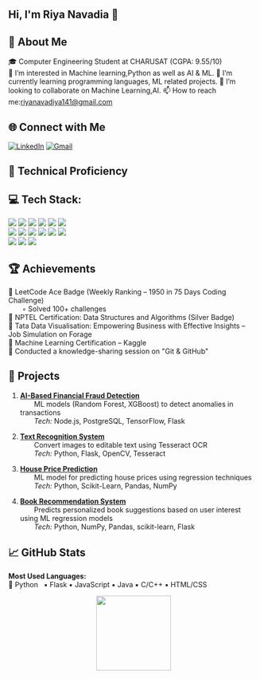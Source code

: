 ## Hi, I'm Riya Navadia 👋

💫 **About Me**  
--
🎓 Computer Engineering Student at CHARUSAT (CGPA: 9.55/10)  
👀 I’m interested in Machine learning,Python as well as AI & ML.
🌱 I’m currently learning programming languages, ML related projects.
💞️ I’m looking to collaborate on Machine Learning,AI.
📫 How to reach me:[riyanavadiya141@gmail.com](mailto:riyanavadiya141@gmail.com)


🌐 **Connect with Me**  
--
[![LinkedIn](https://img.shields.io/badge/LINKEDIN-0A66C2?style=for-the-badge&logo=linkedin&logoColor=white)](https://www.linkedin.com/in/riya-navadia-100140289)
[![Gmail](https://img.shields.io/badge/EMAIL-D14836?style=for-the-badge&logo=gmail&logoColor=white)](mailto:riyanavadiya141@gmail.com)


🧠 **Technical Proficiency**  
--
## 💻 Tech Stack:

<p align="left">
  <img src="https://img.shields.io/badge/C++-00599C?style=for-the-badge&logo=c%2B%2B&logoColor=white"/>
  <img src="https://img.shields.io/badge/C-00599C?style=for-the-badge&logo=c&logoColor=white"/>
  <img src="https://img.shields.io/badge/Java-ED8B00?style=for-the-badge&logo=openjdk&logoColor=white"/>
  <img src="https://img.shields.io/badge/JavaScript-F7DF1E?style=for-the-badge&logo=javascript&logoColor=black"/>
  <img src="https://img.shields.io/badge/Python-3776AB?style=for-the-badge&logo=python&logoColor=white"/>
  <img src="https://img.shields.io/badge/HTML5-E34F26?style=for-the-badge&logo=html5&logoColor=white"/>
  <br/>
  <img src="https://img.shields.io/badge/OpenCV-5C3EE8?style=for-the-badge&logo=opencv&logoColor=white"/>
  <img src="https://img.shields.io/badge/Canva-00C4CC?style=for-the-badge&logo=canva&logoColor=white"/>
  <img src="https://img.shields.io/badge/Keras-D00000?style=for-the-badge&logo=keras&logoColor=white"/>
  <img src="https://img.shields.io/badge/Matplotlib-ffffff?style=for-the-badge&logo=matplotlib&logoColor=black"/>
  <img src="https://img.shields.io/badge/NumPy-013243?style=for-the-badge&logo=numpy&logoColor=white"/>
  <img src="https://img.shields.io/badge/Pandas-150458?style=for-the-badge&logo=pandas&logoColor=white"/>
  <br/>
  <img src="https://img.shields.io/badge/Scikit--Learn-F7931E?style=for-the-badge&logo=scikit-learn&logoColor=white"/>
  <img src="https://img.shields.io/badge/TensorFlow-FF6F00?style=for-the-badge&logo=tensorflow&logoColor=white"/>
  <img src="https://img.shields.io/badge/Cisco-1BA0D7?style=for-the-badge&logo=cisco&logoColor=white"/>
</p>




🏆 **Achievements**  
--
🏅 LeetCode Ace Badge (Weekly Ranking – 1950 in 75 Days Coding Challenge)  
  ◦ Solved 100+ challenges  
🏅 NPTEL Certification: Data Structures and Algorithms (Silver Badge)  
🏅 Tata Data Visualisation: Empowering Business with Effective Insights – Job Simulation on Forage  
🏅 Machine Learning Certification – Kaggle  
🏅 Conducted a knowledge-sharing session on "Git & GitHub"  



🚀 **Projects**  
--
1. [**AI-Based Financial Fraud Detection**](https://github.com/Riyaa3050/Nirma-Hackathon)  
  ML models (Random Forest, XGBoost) to detect anomalies in transactions  
  _Tech:_ Node.js, PostgreSQL, TensorFlow, Flask  

2. [**Text Recognition System**](https://github.com/Riyaa3050/textrecognition)  
  Convert images to editable text using Tesseract OCR  
  _Tech:_ Python, Flask, OpenCV, Tesseract  

3. [**House Price Prediction**](https://github.com/Riyaa3050/House-Prediction)  
  ML model for predicting house prices using regression techniques  
  _Tech:_ Python, Scikit-Learn, Pandas, NumPy  

4. [**Book Recommendation System**](https://github.com/Riyaa3050/BookRecommendation)  
  Predicts personalized book suggestions based on user interest using ML regression models  
  _Tech:_ Python, NumPy, Pandas, scikit-learn, Flask  


📈 **GitHub Stats**  
--
**Most Used Languages:**  
🥇 Python &nbsp; ▪️ Flask ▪️ JavaScript ▪️ Java ▪️ C/C++ ▪️ HTML/CSS
<p align="center">

  <img src="https://github-readme-stats.vercel.app/api/top-langs/?username=Riyaa3050&layout=compact&theme=radical" height="150"/>
</p>





